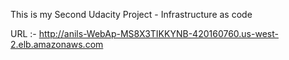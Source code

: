This is my Second Udacity Project -  Infrastructure as code

URL :- http://anils-WebAp-MS8X3TIKKYNB-420160760.us-west-2.elb.amazonaws.com